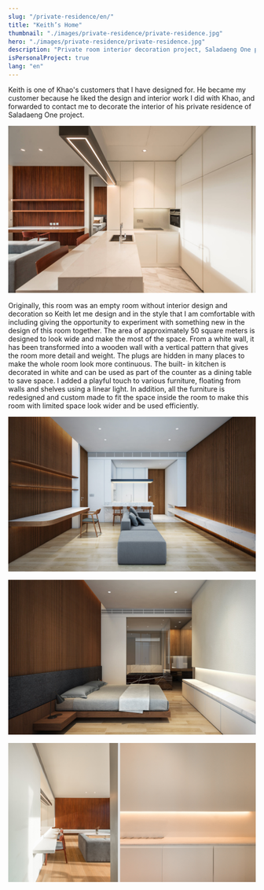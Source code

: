 ```yaml
---
slug: "/private-residence/en/"
title: "Keith’s Home"
thumbnail: "./images/private-residence/private-residence.jpg"
hero: "./images/private-residence/private-residence.jpg"
description: "Private room interior decoration project, Saladaeng One project"
isPersonalProject: true
lang: "en"
---
```


Keith is one of Khao&#39;s customers that I have designed for. He became
my customer because he liked the design and interior work I did with
Khao, and forwarded to contact me to decorate the interior of his private
residence of Saladaeng One project.

![Keith's house 2](./images/private-residence/private-residence-2.jpg)

Originally, this room was an empty room without interior design and
decoration so Keith let me design and in the style that I am comfortable
with including giving the opportunity to experiment with something new
in the design of this room together. The area of ​​approximately 50 square
meters is designed to look wide and make the most of the space. From a
white wall, it has been transformed into a wooden wall with a vertical
pattern that gives the room more detail and weight. The plugs are hidden
in many places to make the whole room look more continuous. The built-
in kitchen is decorated in white and can be used as part of the counter
as a dining table to save space. I added a playful touch to various
furniture, floating from walls and shelves using a linear light. In addition,
all the furniture is redesigned and custom made to fit the space inside
the room to make this room with limited space look wider and be used
efficiently.

![Keith's house 3](./images/private-residence/private-residence-3.jpg)

![Keith's house 4](./images/private-residence/private-residence-4.jpg)

![Keith's house](./images/private-residence/private-residence-1.jpg)
